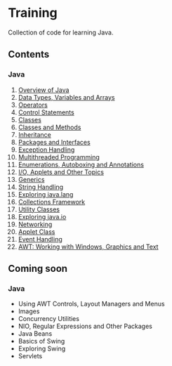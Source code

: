 # Training
Collection of code for learning Java.

## Contents
### Java
1. [Overview of Java](Java/Chapter_02)
2. [Data Types, Variables and Arrays](Java/Chapter_03)
3. [Operators](Java/Chapter_04)
4. [Control Statements](Java/Chapter_05)
5. [Classes](Java/Chapter_06)
6. [Classes and Methods](Java/Chapter_07)
7. [Inheritance](Java/Chapter_08)
8. [Packages and Interfaces](Java/Chapter_09)
9. [Exception Handling](Java/Chapter_10)
10. [Multithreaded Programming](Java/Chapter_11)
11. [Enumerations, Autoboxing and Annotations](Java/Chapter_12)
12. [I/O, Applets and Other Topics](Java/Chapter_13)
13. [Generics](Java/Chapter_14)
14. [String Handling](Java/Chapter_15)
15. [Exploring java.lang](Java/Chapter_16)
16. [Collections Framework](Java/Chapter_17)
17. [Utility Classes](Java/Chapter_18)
18. [Exploring java.io](Java/Chapter_19)
19. [Networking](Java/Chapter_20)
20. [Applet Class](Java/Chapter_21)
21. [Event Handling](Java/Chapter_22)
22. [AWT: Working with Windows, Graphics and Text](Java/Chapter_23)

## Coming soon
### Java
* Using AWT Controls, Layout Managers and Menus
* Images
* Concurrency Utilities
* NIO, Regular Expressions and Other Packages
* Java Beans
* Basics of Swing
* Exploring Swing
* Servlets
